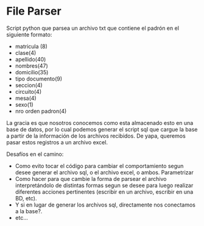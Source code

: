 # File Parser

Script python que parsea un archivo txt que contiene el padrón en el
siguiente formato:
- matricula (8)
- clase(4)
- apellido(40)
- nombres(47)
- domicilio(35)
- tipo documento(9)
- seccion(4)
- circuito(4)
- mesa(4)
- sexo(1)
- nro orden padron(4)

La gracia es que nosotros conocemos como esta almacenado esto en una
base de datos, por lo cual podemos generar el script sql que cargue la base
a partir de la información de los archivos recibidos.
De yapa, queremos pasar estos registros a un archivo excel.

Desafíos en el camino:
- Como evito tocar el código para cambiar el comportamiento segun desee
  generar el archivo sql, o el archivo excel, o ambos. Parametrizar
- Como hacer para que cambie la forma de parsear el archivo interpretándolo
  de distintas formas segun se desee para luego realizar diferentes acciones
  pertinentes (escribir en un archivo, escribir en una BD, etc).
- Y si en lugar de generar los archivos sql, directamente nos conectamos
  a la base?.
- etc...
